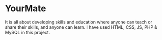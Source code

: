# YourMate
It is all about developing skills and education where anyone can teach or share their skills, and anyone can learn. I have used HTML, CSS, JS, PHP &amp; MySQL in this project.
